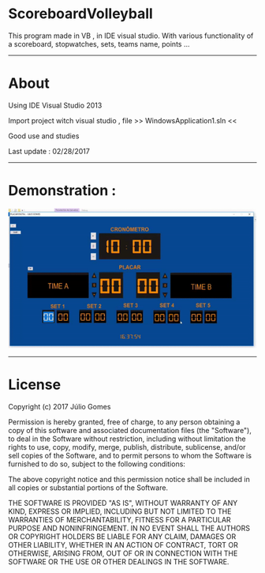 # ScoreboardVolleyball
This program made in VB , in IDE visual studio. With various functionality of a scoreboard, stopwatches, sets, teams name, points ...  

***********************************************************************************************

# About

Using IDE Visual Studio 2013 

Import project witch visual studio , file >> WindowsApplication1.sln <<

Good use and studies

Last update : 02/28/2017

***********************************************************************************************

# Demonstration :

![Demonstration](https://github.com/juliogomes0/ScoreboardVolleyball/blob/master/demons.gif)

***********************************************************************************************

# License

Copyright (c) 2017 Júlio Gomes

Permission is hereby granted, free of charge, to any person obtaining a copy
of this software and associated documentation files (the "Software"), to deal
in the Software without restriction, including without limitation the rights
to use, copy, modify, merge, publish, distribute, sublicense, and/or sell
copies of the Software, and to permit persons to whom the Software is
furnished to do so, subject to the following conditions:

The above copyright notice and this permission notice shall be included in all
copies or substantial portions of the Software.

THE SOFTWARE IS PROVIDED "AS IS", WITHOUT WARRANTY OF ANY KIND, EXPRESS OR
IMPLIED, INCLUDING BUT NOT LIMITED TO THE WARRANTIES OF MERCHANTABILITY,
FITNESS FOR A PARTICULAR PURPOSE AND NONINFRINGEMENT. IN NO EVENT SHALL THE
AUTHORS OR COPYRIGHT HOLDERS BE LIABLE FOR ANY CLAIM, DAMAGES OR OTHER
LIABILITY, WHETHER IN AN ACTION OF CONTRACT, TORT OR OTHERWISE, ARISING FROM,
OUT OF OR IN CONNECTION WITH THE SOFTWARE OR THE USE OR OTHER DEALINGS IN THE
SOFTWARE.

